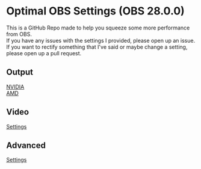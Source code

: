 # Optimal OBS Settings (OBS 28.0.0)
This is a GitHub Repo made to help you squeeze some more performance from OBS.<br/>
If you have any issues with the settings I provided, please open up an issue.<br/>
If you want to rectify something that I've said or maybe change a setting, please open up a pull request.
## Output
[NVIDIA](docs/nvidia.md)<br/>
[AMD](docs/amd.md)
## Video
[Settings](docs/video.md)
## Advanced
[Settings](docs/advanced.md)
